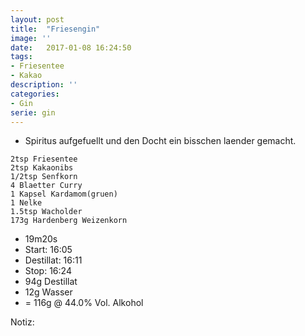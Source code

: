 ```yaml
---
layout: post
title:  "Friesengin"
image: ''
date:   2017-01-08 16:24:50
tags:
- Friesentee
- Kakao
description: ''
categories:
- Gin
serie: gin
---
```


* Spiritus aufgefuellt und den Docht ein bisschen laender gemacht.

```
2tsp Friesentee
2tsp Kakaonibs
1/2tsp Senfkorn
4 Blaetter Curry
1 Kapsel Kardamom(gruen)
1 Nelke
1.5tsp Wacholder
173g Hardenberg Weizenkorn
```
* 19m20s
* Start: 16:05
* Destillat: 16:11
* Stop: 16:24
* 94g Destillat
* 12g Wasser
* = 116g @ 44.0% Vol. Alkohol

Notiz: 
